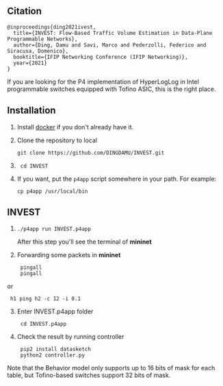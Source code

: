 Citation
--------
```
@inproceedings{ding2021ivest,
  title={INVEST: Flow-Based Traffic Volume Estimation in Data-Plane Programmable Networks},
  author={Ding, Damu and Savi, Marco and Pederzolli, Federico and Siracusa, Domenico},
  booktitle={IFIP Networking Conference (IFIP Networking)},
  year={2021}
}   
```

If you are looking for the P4 implementation of HyperLogLog in Intel programmable switches equipped with Tofino ASIC, this is the right place.

Installation
------------

1. Install [docker](https://docs.docker.com/engine/installation/) if you don't already have it.

2. Clone the repository to local 

    ```
    git clone https://github.com/DINGDAMU/INVEST.git  
    ```

3. ```
    cd INVEST 
   ```

4. If you want, put the `p4app` script somewhere in your path. For example:

    ```
    cp p4app /usr/local/bin
    ```

INVEST
--------------

1.  ```
    ./p4app run INVEST.p4app 
    ```
    After this step you'll see the terminal of **mininet**
2. Forwarding some packets in **mininet**

   ```
    pingall
    pingall
   ```
or 
   ```
    h1 ping h2 -c 12 -i 0.1
   ```
3. Enter INVEST.p4app folder
   ```
    cd INVEST.p4app 
   ```
4. Check the result by running controller
   ```
    pip2 install datasketch
    python2 controller.py 
   ```
Note that the Behavior model only supports up to 16 bits of mask for each table, but Tofino-based switches support 32 bits of mask.
 

